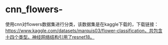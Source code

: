 # cnn_flowers-
使用cnn对flowers数据集进行分类，该数据集是在kaggle下载的，下载链接：https://www.kaggle.com/datasets/marquis03/flower-classification，共包含十四个类型。神经网络结构引用了resnet18。
